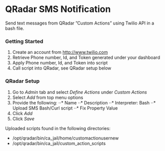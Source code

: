 # QRadar SMS Notification

Send text messages from QRadar ”Custom Actions” using Twilio API in a bash file. 

### Getting Started 

1. Create an account from http://www.twilio.com
2. Retrieve Phone number, Id, and Token generated under your dashboard
3. Apply Phone number, Id, and Token into script
4. Call script into QRadar, see QRadar setup below
 
### QRadar Setup

1. Go to _Admin_ tab and select _Define Actions_ under _Custom Actions_
2. Select _Add_ from top menu options
3. Provide the following:
⋅⋅* Name
⋅⋅* Description
⋅⋅* Interpreter: Bash
⋅⋅* Upload SMS Bash/Curl script
⋅⋅* Fix Property Value
4. Click _Add_
5. Click _Save_


Uploaded scripts found in the following directories:

* /opt/qradar/bin/ca_jail/home/customactionusernew
* /opt/qradar/bin/ca_jail/custom_action_scripts
